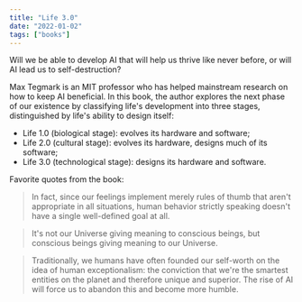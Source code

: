 ```yaml
---
title: "Life 3.0"
date: "2022-01-02"
tags: ["books"]
---
```


Will we be able to develop AI that will help us thrive like never before, or will AI lead us to self-destruction?

Max Tegmark is an MIT professor who has helped mainstream research on how to keep AI beneficial.
In this book, the author explores the next phase of our existence by classifying life's development into three stages, distinguished by life's ability to design itself:

- Life 1.0 (biological stage): evolves its hardware and software;
- Life 2.0 (cultural stage): evolves its hardware, designs much of its software;
- Life 3.0 (technological stage): designs its hardware and software.

Favorite quotes from the book:

> In fact, since our feelings implement merely rules of thumb that aren't appropriate in all situations, human behavior strictly speaking doesn't have a single well-defined goal at all.

> It's not our Universe giving meaning to conscious beings, but conscious beings giving meaning to our Universe.

> Traditionally, we humans have often founded our self-worth on the idea of human exceptionalism: the conviction that we're the smartest entities on the planet and therefore unique and superior. The rise of AI will force us to abandon this and become more humble.
